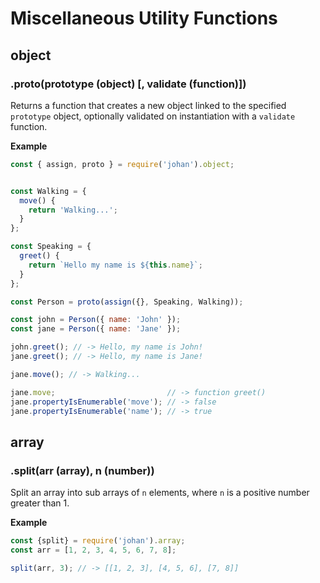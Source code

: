 # Miscellaneous Utility Functions


## object

### .proto(prototype (object) [, validate (function)])

Returns a function that creates a new object linked to the specified `prototype`
object, optionally validated on instantiation with a `validate` function.

**Example**

```javascript
const { assign, proto } = require('johan').object;


const Walking = {
  move() {
    return 'Walking...';
  }
};

const Speaking = {
  greet() {
    return `Hello my name is ${this.name}`;
  }
};

const Person = proto(assign({}, Speaking, Walking));

const john = Person({ name: 'John' });
const jane = Person({ name: 'Jane' });

john.greet(); // -> Hello, my name is John!
jane.greet(); // -> Hello, my name is Jane!

jane.move(); // -> Walking...

jane.move;                         // -> function greet()
jane.propertyIsEnumerable('move'); // -> false
jane.propertyIsEnumerable('name'); // -> true
```

## array

### .split(arr (array), n (number))

Split an array into sub arrays of `n` elements, where `n` is a positive number
greater than 1.

**Example**

```javascript
const {split} = require('johan').array;
const arr = [1, 2, 3, 4, 5, 6, 7, 8];

split(arr, 3); // -> [[1, 2, 3], [4, 5, 6], [7, 8]]
```
